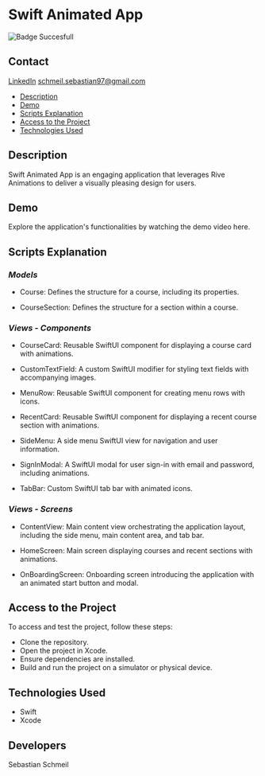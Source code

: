 # **Swift Animated App**

![Badge Succesfull](https://img.shields.io/badge/STATUS-FINALIZED-green)

## Contact
[LinkedIn](https://www.linkedin.com/in/sebastian-schmeil/)
schmeil.sebastian97@gmail.com

- [Description](#description)
- [Demo](#demo)
- [Scripts Explanation](#scripts-explanation)
- [Access to the Project](#access-to-the-project)
- [Technologies Used](#technologies-used) 

## Description
Swift Animated App is an engaging application that leverages Rive Animations to deliver a visually pleasing design for users.

## Demo
Explore the application's functionalities by watching the demo video here.

## Scripts Explanation
### ***Models***
* Course: Defines the structure for a course, including its properties.
  
* CourseSection: Defines the structure for a section within a course.

### ***Views - Components***
* CourseCard: Reusable SwiftUI component for displaying a course card with animations.

* CustomTextField: A custom SwiftUI modifier for styling text fields with accompanying images.

* MenuRow: Reusable SwiftUI component for creating menu rows with icons.

* RecentCard: Reusable SwiftUI component for displaying a recent course section with animations.

* SideMenu: A side menu SwiftUI view for navigation and user information.

* SignInModal: A SwiftUI modal for user sign-in with email and password, including animations.

* TabBar: Custom SwiftUI tab bar with animated icons.

### ***Views - Screens***

* ContentView: Main content view orchestrating the application layout, including the side menu, main content area, and tab bar.
  
* HomeScreen: Main screen displaying courses and recent sections with animations.

* OnBoardingScreen: Onboarding screen introducing the application with an animated start button and modal.

## Access to the Project

To access and test the project, follow these steps:

* Clone the repository.
* Open the project in Xcode.
* Ensure dependencies are installed.
* Build and run the project on a simulator or physical device.

## Technologies Used
+ Swift
+ Xcode

## Developers
Sebastian Schmeil
